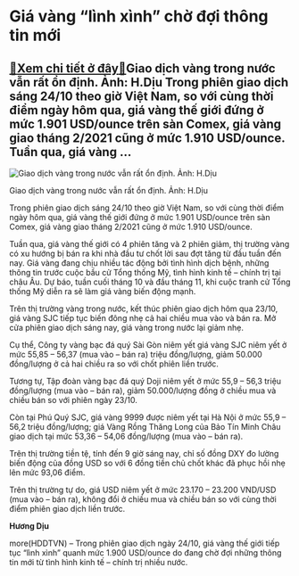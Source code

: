 Giá vàng “lình xình” chờ đợi thông tin mới
==========================================

[:gift:Xem chi tiết ở đây:gift:](https://hddtvn.com/gia-vang-linh-xinh-cho-doi-thong-tin-moi/)Giao dịch vàng trong nước vẫn rất ổn định. Ảnh: H.Dịu Trong phiên giao dịch sáng 24/10 theo giờ Việt Nam, so với cùng thời điểm ngày hôm qua, giá vàng thế giới đứng ở mức 1.901 USD/ounce trên sàn Comex, giá vàng giao tháng 2/2021 cũng ở mức 1.910 USD/ounce. Tuần qua, giá vàng …
--------------------------------------------------------------------------------------------------------------------------------------------------------------------------------------------------------------------------------------------------------------------------------------





![Giao dịch vàng trong nước vẫn rất ổn định. Ảnh: H.Dịu](https://haiquanonline.com.vn/stores/news_dataimages/diulth/102020/23/20/in_article/5740_IMG_3611.jpg?rt=20201023205741 "Giao dịch vàng trong nước vẫn rất ổn định. Ảnh: H.Dịu")


Giao dịch vàng trong nước vẫn rất ổn định. Ảnh: H.Dịu



Trong phiên giao dịch sáng 24/10 theo giờ Việt Nam, so với cùng thời điểm ngày hôm qua, giá vàng thế giới đứng ở mức 1.901 USD/ounce trên sàn Comex, giá vàng giao tháng 2/2021 cũng ở mức 1.910 USD/ounce.


Tuần qua, giá vàng thế giới có 4 phiên tăng và 2 phiên giảm, thị trường vàng có xu hướng bị bán ra khi nhà đầu tư chốt lời sau đợt tăng từ đầu tuần đến nay. Giá vàng đang chịu nhiều tác động bởi tình hình dịch bệnh, những thông tin trước cuộc bầu cử Tổng thống Mỹ, tình hình kinh tế – chính trị tại châu Âu. Dự báo, tuần cuối tháng 10 và đầu tháng 11, khi cuộc tranh cử Tổng thống Mỹ diễn ra sẽ làm giá vàng biến động mạnh.


Trên thị trường vàng trong nước, kết thúc phiên giao dịch hôm qua 23/10, giá vàng SJC tiếp tục biến đông nhẹ cả hai chiều mua vào và bán ra. Mở cửa phiên giao dịch sáng nay, giá vàng trong nước lại giảm nhẹ.


Cụ thể, Công ty vàng bạc đá quý Sài Gòn niêm yết giá vàng SJC niêm yết ở mức 55,85 – 56,37 (mua vào – bán ra) triệu đồng/lượng, giảm 50.000 đồng/lượng ở cả hai chiều ra so với chốt phiên liền trước.


Tương tự, Tập đoàn vàng bạc đá quý Doji niêm yết ở mức 55,9 – 56,3 triệu đồng/lượng (mua vào – bán ra), giảm 50.000/lượng đồng ở chiều mua và chiều bán so với phiên ngày 23/10.


Còn tại Phú Quý SJC, giá vàng 9999 được niêm yết tại Hà Nội ở mức 55,9 – 56,2 triệu đồng/lượng; giá Vàng Rồng Thăng Long của Bảo Tín Minh Châu giao dịch tại mức 53,36 – 54,06 đồng/lượng (mua vào – bán ra).


Trên thị trường tiền tệ, tính đến 9 giờ sáng nay, chỉ số đồng DXY đo lường biến động của đồng USD so với 6 đồng tiền chủ chốt khác đã phục hồi nhẹ lên mức 93,06 điểm.


Trên thị trường tự do, giá USD niêm yết ở mức 23.170 – 23.200 VND/USD (mua vào – bán ra), không đổi ở chiều mua và chiều bán so với cùng thời điểm phiên giao dịch liền trước.




**Hương Dịu**



more(HDDTVN) – Trong phiên giao dịch ngày 24/10, giá vàng thế giới tiếp tục “lình xình” quanh mức 1.900 USD/ounce do đang chờ đợi những thông tin mới từ tình hình kinh tế – chính trị nhiều nước.

